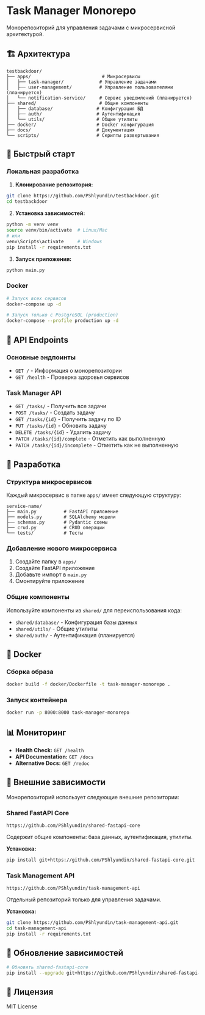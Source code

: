 # Task Manager Monorepo

Монорепозиторий для управления задачами с микросервисной архитектурой.

## 🏗️ Архитектура

```
testbackdoor/
├── apps/                          # Микросервисы
│   ├── task-manager/             # Управление задачами
│   ├── user-management/          # Управление пользователями (планируется)
│   └── notification-service/     # Сервис уведомлений (планируется)
├── shared/                       # Общие компоненты
│   ├── database/                # Конфигурация БД
│   ├── auth/                    # Аутентификация
│   └── utils/                   # Общие утилиты
├── docker/                      # Docker конфигурация
├── docs/                        # Документация
└── scripts/                     # Скрипты развертывания
```

## 🚀 Быстрый старт

### Локальная разработка

1. **Клонирование репозитория:**
```bash
git clone https://github.com/PShlyundin/testbackdoor.git
cd testbackdoor
```

2. **Установка зависимостей:**
```bash
python -m venv venv
source venv/bin/activate  # Linux/Mac
# или
venv\Scripts\activate     # Windows
pip install -r requirements.txt
```

3. **Запуск приложения:**
```bash
python main.py
```

### Docker

```bash
# Запуск всех сервисов
docker-compose up -d

# Запуск только с PostgreSQL (production)
docker-compose --profile production up -d
```

## 📡 API Endpoints

### Основные эндпоинты
- `GET /` - Информация о монорепозитории
- `GET /health` - Проверка здоровья сервисов

### Task Manager API
- `GET /tasks/` - Получить все задачи
- `POST /tasks/` - Создать задачу
- `GET /tasks/{id}` - Получить задачу по ID
- `PUT /tasks/{id}` - Обновить задачу
- `DELETE /tasks/{id}` - Удалить задачу
- `PATCH /tasks/{id}/complete` - Отметить как выполненную
- `PATCH /tasks/{id}/incomplete` - Отметить как не выполненную

## 🔧 Разработка

### Структура микросервисов

Каждый микросервис в папке `apps/` имеет следующую структуру:
```
service-name/
├── main.py          # FastAPI приложение
├── models.py        # SQLAlchemy модели
├── schemas.py       # Pydantic схемы
├── crud.py          # CRUD операции
└── tests/           # Тесты
```

### Добавление нового микросервиса

1. Создайте папку в `apps/`
2. Создайте FastAPI приложение
3. Добавьте импорт в `main.py`
4. Смонтируйте приложение

### Общие компоненты

Используйте компоненты из `shared/` для переиспользования кода:
- `shared/database/` - Конфигурация базы данных
- `shared/utils/` - Общие утилиты
- `shared/auth/` - Аутентификация (планируется)

## 🐳 Docker

### Сборка образа
```bash
docker build -f docker/Dockerfile -t task-manager-monorepo .
```

### Запуск контейнера
```bash
docker run -p 8000:8000 task-manager-monorepo
```

## 📊 Мониторинг

- **Health Check:** `GET /health`
- **API Documentation:** `GET /docs`
- **Alternative Docs:** `GET /redoc`

## 🔗 Внешние зависимости

Монорепозиторий использует следующие внешние репозитории:

### Shared FastAPI Core
```
https://github.com/PShlyundin/shared-fastapi-core
```
Содержит общие компоненты: база данных, аутентификация, утилиты.

**Установка:**
```bash
pip install git+https://github.com/PShlyundin/shared-fastapi-core.git
```

### Task Management API
```
https://github.com/PShlyundin/task-management-api
```
Отдельный репозиторий только для управления задачами.

**Установка:**
```bash
git clone https://github.com/PShlyundin/task-management-api.git
cd task-management-api
pip install -r requirements.txt
```

## 🔄 Обновление зависимостей

```bash
# Обновить shared-fastapi-core
pip install --upgrade git+https://github.com/PShlyundin/shared-fastapi-core.git
```

## 📝 Лицензия

MIT License